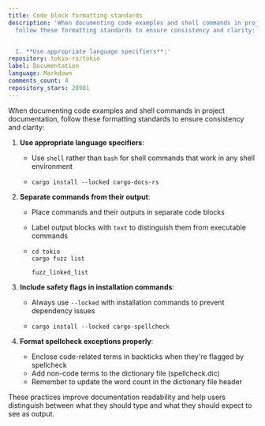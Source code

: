 ```yaml
---
title: Code block formatting standards
description: 'When documenting code examples and shell commands in project documentation,
  follow these formatting standards to ensure consistency and clarity:


  1. **Use appropriate language specifiers**:'
repository: tokio-rs/tokio
label: Documentation
language: Markdown
comments_count: 4
repository_stars: 28981
---
```


When documenting code examples and shell commands in project documentation, follow these formatting standards to ensure consistency and clarity:

1. **Use appropriate language specifiers**:
   - Use `shell` rather than `bash` for shell commands that work in any shell environment
   - ```shell
     cargo install --locked cargo-docs-rs
     ```

2. **Separate commands from their output**:
   - Place commands and their outputs in separate code blocks
   - Label output blocks with `text` to distinguish them from executable commands
   - ```shell
     cd tokio
     cargo fuzz list
     ```
     
     ```text
     fuzz_linked_list
     ```

3. **Include safety flags in installation commands**:
   - Always use `--locked` with installation commands to prevent dependency issues
   - ```shell
     cargo install --locked cargo-spellcheck
     ```

4. **Format spellcheck exceptions properly**:
   - Enclose code-related terms in backticks when they're flagged by spellcheck
   - Add non-code terms to the dictionary file (spellcheck.dic)
   - Remember to update the word count in the dictionary file header

These practices improve documentation readability and help users distinguish between what they should type and what they should expect to see as output.